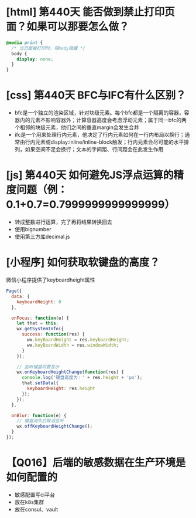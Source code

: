 # [html] 第440天 能否做到禁止打印页面？如果可以那要怎么做？

```css
@media print {
  /* 当页面被打印时，将body隐藏 */
  body {
    display: none;
  }
}
```

# [css] 第440天 BFC与IFC有什么区别？

- bfc是一个独立的渲染区域，针对块级元素。每个bfc都是一个隔离的容器，容器内的元素不影响容器外；计算容器高度会考虑浮动元素；属于同一bfc的两个相邻的块级元素，他们之间的垂直margin会发生合并
- ifc是一个用来处理行内元素，他决定了行内元素如何在一行内布局以换行；通常由行内元素或display:inline/inline-block触发；行内元素会尽可能的水平排列，如果空间不足会换行；文本的字间距、行间距会在此发生作用

# [js] 第440天 如何避免JS浮点运算的精度问题（例：0.1+0.7=0.7999999999999999）

- 转成整数进行运算，完了再将结果转换回去
- 使用bignumber
- 使用第三方库decimal.js

# [小程序] 如何获取软键盘的高度？

微信小程序提供了keyboardheight属性
````javascript
Page({
  data: {
    keyboardHeight: 0
  },

  onFocus: function(e) {
    let that = this;
    wx.getSystemInfo({
      success: function(res) {
        wx.keyBoardHeight = res.keyboardHeight;
        wx.keyBoardWidth = res.windowWidth;
      }
    });

    // 监听键盘将要显示
    wx.onKeyboardHeightChange(function(res) {
      console.log('键盘高度为：' + res.height + 'px');
      that.setData({
        keyboardHeight: res.height
      });
    });
  },

  onBlur: function(e) {
    // 键盘消失后取消监听
    wx.offKeyboardHeightChange();
  }
});

````

# 【Q016】后端的敏感数据在生产环境是如何配置的

- 敏感配置写ci平台
- 放在k8s集群
- 放在consul、vault
